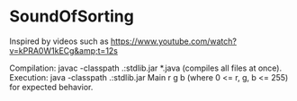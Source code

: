 # SoundOfSorting
Inspired by videos such as https://www.youtube.com/watch?v=kPRA0W1kECg&amp;t=12s

Compilation: javac -classpath .:stdlib.jar *.java (compiles all files at once).
Execution: java -classpath .:stdlib.jar Main r g b (where 0 <= r, g, b <= 255) for expected behavior.
